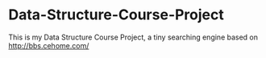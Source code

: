 # Data-Structure-Course-Project
This is my Data Structure Course Project, a tiny searching engine based on http://bbs.cehome.com/
